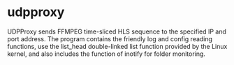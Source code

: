 # udpproxy
UDPProxy sends FFMPEG time-sliced HLS sequence to 
the specified IP and port address. The program contains 
the friendly log and config reading functions, use the 
list_head double-linked list function provided by the 
Linux kernel, and also includes the function of inotify 
for folder monitoring.